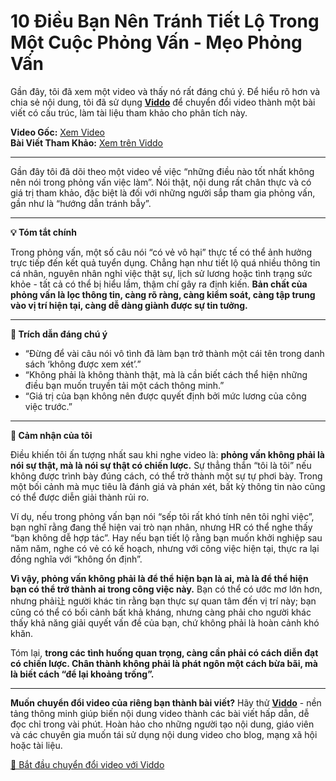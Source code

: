 # 10 Điều Bạn Nên Tránh Tiết Lộ Trong Một Cuộc Phỏng Vấn - Mẹo Phỏng Vấn

Gần đây, tôi đã xem một video và thấy nó rất đáng chú ý. Để hiểu rõ hơn và chia sẻ nội dung, tôi đã sử dụng **[Viddo](https://viddo.pro/)** để chuyển đổi video thành một bài viết có cấu trúc, làm tài liệu tham khảo cho phân tích này.

**Video Gốc:** [Xem Video](https://www.youtube.com/watch?v=eza-l-kBK40)  
**Bài Viết Tham Khảo:** [Xem trên Viddo](https://viddo.pro/zh/video-result/0c14cf0e-65c1-484b-ba96-02f70103d5e6)

---

Gần đây tôi đã dõi theo một video về việc “những điều nào tốt nhất không nên nói trong phỏng vấn việc làm”. Nói thật, nội dung rất chân thực và có giá trị tham khảo, đặc biệt là đối với những người sắp tham gia phỏng vấn, gần như là “hướng dẫn tránh bẫy”.

---

**💡 Tóm tắt chính**

Trong phỏng vấn, một số câu nói “có vẻ vô hại” thực tế có thể ảnh hưởng trực tiếp đến kết quả tuyển dụng. Chẳng hạn như tiết lộ quá nhiều thông tin cá nhân, nguyên nhân nghỉ việc thật sự, lịch sử lương hoặc tình trạng sức khỏe - tất cả có thể bị hiểu lầm, thậm chí gây ra định kiến. **Bản chất của phỏng vấn là lọc thông tin, càng rõ ràng, càng kiểm soát, càng tập trung vào vị trí hiện tại, càng dễ dàng giành được sự tin tưởng.**

---

**📌 Trích dẫn đáng chú ý**

- “Đừng để vài câu nói vô tình đã làm bạn trở thành một cái tên trong danh sách ‘không được xem xét’.”
- “Không phải là không thành thật, mà là cần biết cách thể hiện những điều bạn muốn truyền tải một cách thông minh.”
- “Giá trị của bạn không nên được quyết định bởi mức lương của công việc trước.”

---

**🧠 Cảm nhận của tôi**

Điều khiến tôi ấn tượng nhất sau khi nghe video là: **phỏng vấn không phải là nói sự thật, mà là nói sự thật có chiến lược.** Sự thẳng thắn “tôi là tôi” nếu không được trình bày đúng cách, có thể trở thành một sự tự phơi bày. Trong một bối cảnh mà mục tiêu là đánh giá và phán xét, bất kỳ thông tin nào cũng có thể được diễn giải thành rủi ro.

Ví dụ, nếu trong phỏng vấn bạn nói “sếp tôi rất khó tính nên tôi nghỉ việc”, bạn nghĩ rằng đang thể hiện vai trò nạn nhân, nhưng HR có thể nghe thấy “bạn không dễ hợp tác”. Hay nếu bạn tiết lộ rằng bạn muốn khởi nghiệp sau năm năm, nghe có vẻ có kế hoạch, nhưng với công việc hiện tại, thực ra lại đồng nghĩa với “không ổn định”.

**Vì vậy, phỏng vấn không phải là để thể hiện bạn là ai, mà là để thể hiện bạn có thể trở thành ai trong công việc này.** Bạn có thể có ước mơ lớn hơn, nhưng phải让 người khác tin rằng bạn thực sự quan tâm đến vị trí này; bạn cũng có thể có bối cảnh bất khả kháng, nhưng càng phải cho người khác thấy khả năng giải quyết vấn đề của bạn, chứ không phải là hoàn cảnh khó khăn.

Tóm lại, **trong các tình huống quan trọng, càng cần phải có cách diễn đạt có chiến lược. Chân thành không phải là phát ngôn một cách bừa bãi, mà là biết cách “để lại khoảng trống”.**

---

**Muốn chuyển đổi video của riêng bạn thành bài viết?** Hãy thử **[Viddo](https://viddo.pro/)** - nền tảng thông minh giúp biến nội dung video thành các bài viết hấp dẫn, dễ đọc chỉ trong vài phút. Hoàn hảo cho những người tạo nội dung, giáo viên và các chuyên gia muốn tái sử dụng nội dung video cho blog, mạng xã hội hoặc tài liệu.

[🚀 Bắt đầu chuyển đổi video với Viddo](https://viddo.pro/)